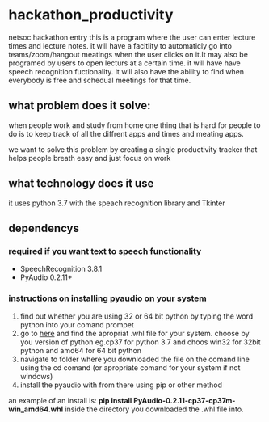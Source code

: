 # hackathon_productivity
netsoc hackathon entry
this is a program where the user can enter lecture times and lecture notes. it will have a facitlity to automaticly go into teams/zoom/hangout meatings when the user clicks on it.It may also be programed by users to open lecturs at a certain time. it will have have speech recognition fuctionality. it will also have the ability to find when everybody is free and schedual meetings for that time.

<h2>what problem does it solve:</h2>
<p>when people work and study from home one thing that is hard for people to do is to keep track of all the diffrent apps and times and meating apps.</p> 
<p>we want to solve this problem by creating a single productivity tracker that helps people breath easy and just focus on work</p>

<h2>what technology does it use</h2>
<p>it uses python 3.7 with the speach recognition library and Tkinter</p>

<h2>dependencys</h2>
<h3>required if you want text to speech functionality</h3>
<ul>
  <li>SpeechRecognition 3.8.1</li>
  <li>PyAudio 0.2.11+</li>
</ul>
<h3>instructions on installing pyaudio on your system</h3>
<ol>
  <li>find out whether you are using 32 or 64 bit python by typing the word python into your comand prompet</li>
  <li>go to <a href="https://www.lfd.uci.edu/~gohlke/pythonlibs/#pyaudio">here</a> and find the apropriat .whl file for your system. choose by you version of python eg.cp37 for python 3.7 and choos win32 for 32bit python and amd64 for 64 bit python  </li>
  <li>navigate to folder where you downloaded the file on the comand line using the cd comand (or apropriate comand for your system if not windows)</li>
  <li>install the pyaudio with from there using pip or other method</li>
</ol>
<p>an example of an install is: <strong>pip install PyAudio-0.2.11-cp37-cp37m-win_amd64.whl</strong> inside the directory you downloaded the .whl file into.</p>
